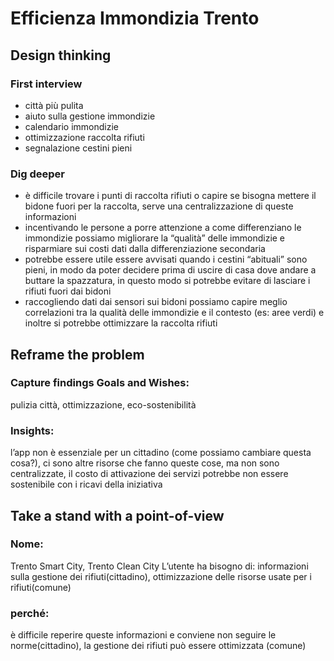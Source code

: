 # Efficienza Immondizia Trento

## Design thinking

### First interview
 - città più pulita
 - aiuto sulla gestione immondizie
 - calendario immondizie
 - ottimizzazione raccolta rifiuti
 - segnalazione cestini pieni
### Dig deeper
 - è difficile trovare i punti di raccolta rifiuti o capire se bisogna mettere il bidone fuori per la raccolta, serve una centralizzazione di queste informazioni
 - incentivando le persone a porre attenzione a come differenziano le immondizie possiamo migliorare la “qualità” delle immondizie e risparmiare sui costi dati dalla differenziazione secondaria
 - potrebbe essere utile essere avvisati quando i cestini “abituali” sono pieni, in modo da poter  decidere prima di uscire di casa dove andare a buttare la spazzatura, in questo modo si potrebbe evitare di lasciare i rifiuti fuori dai bidoni
- raccogliendo dati dai sensori sui bidoni possiamo capire meglio correlazioni tra la qualità delle immondizie e il contesto (es: aree verdi) e inoltre si potrebbe ottimizzare la raccolta rifiuti

## Reframe the problem
### Capture findings Goals and Wishes:
 pulizia città, ottimizzazione, eco-sostenibilità
### Insights:
 l’app non è essenziale per un cittadino (come possiamo cambiare questa cosa?), ci sono altre  risorse che fanno queste cose, ma non sono centralizzate, il costo di attivazione dei servizi potrebbe non essere sostenibile con i ricavi della iniziativa

## Take a stand with a point-of-view
### Nome:
 Trento Smart City, Trento Clean City
L’utente ha bisogno di: informazioni sulla gestione dei rifiuti(cittadino), ottimizzazione delle risorse usate per i rifiuti(comune)
### perché:
 è difficile reperire queste informazioni e conviene non seguire le norme(cittadino), la gestione dei rifiuti può essere ottimizzata (comune)